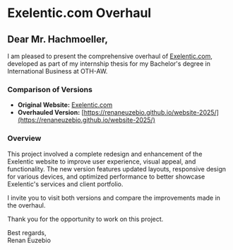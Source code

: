 # Exelentic.com Overhaul

## Dear Mr. Hachmoeller,

I am pleased to present the comprehensive overhaul of [Exelentic.com](https://www.exelentic.com), developed as part of my internship thesis for my Bachelor's degree in International Business at OTH-AW.

### Comparison of Versions

- **Original Website:** [Exelentic.com](https://www.exelentic.com)
- **Overhauled Version:** [https://renaneuzebio.github.io/website-2025/](https://renaneuzebio.github.io/website-2025/)

### Overview

This project involved a complete redesign and enhancement of the Exelentic website to improve user experience, visual appeal, and functionality. The new version features updated layouts, responsive design for various devices, and optimized performance to better showcase Exelentic's services and client portfolio.

I invite you to visit both versions and compare the improvements made in the overhaul.

Thank you for the opportunity to work on this project.

Best regards,  
Renan Euzebio
